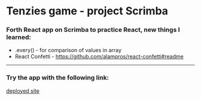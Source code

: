 # Tenzies game - project Scrimba


### Forth React app on Scrimba to practice React, new things I learned:
- .every() - for comparison of values in array
- React Confetti - https://github.com/alampros/react-confetti#readme
---

### Try the app with the following link:
[deployed site](https://jan-blaska-scrimba-react-tenzies.netlify.app/)